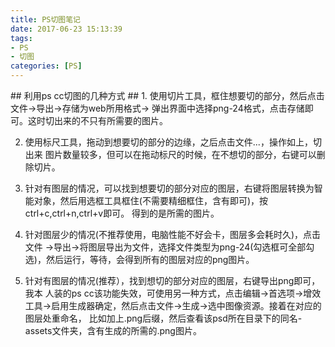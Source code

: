 ```yaml
---
title: PS切图笔记
date: 2017-06-23 15:13:39
tags:
- PS
- 切图
categories: [PS]
---
```

<p></p>
<!-- more -->
## 利用ps cc切图的几种方式 ##
1. 使用切片工具，框住想要切的部分，然后点击文件->导出->存储为web所用格式->
弹出界面中选择png-24格式，点击存储即可。这时切出来的不只有所需要的图片。

2. 使用标尺工具，拖动到想要切的部分的边缘，之后点击文件...，操作如上，切出来
图片数量较多，但可以在拖动标尺的时候，在不想切的部分，右键可以删除切片。

3. 针对有图层的情况，可以找到想要切的部分对应的图层，右键将图层转换为智能对象，然后用选框工具框住(不需要精细框住，含有即可)，按ctrl+c,ctrl+n,ctrl+v即可。 得到的是所需的图片。

4. 针对图层少的情况(不推荐使用，电脑性能不好会卡，图层多会耗时久)，点击文件
->导出->将图层导出为文件，选择文件类型为png-24(勾选框可全部勾选)，然后运行，等待，会得到所有的图层对应的png图片。

5. 针对有图层的情况(推荐），找到想切的部分对应的图层，右键导出png即可，我本
人装的ps cc该功能失效，可使用另一种方式，点击编辑->首选项->增效工具->启用生成器确定，然后点击文件->生成->选中图像资源。接着在对应的图层处重命名，
比如加上.png后缀，然后查看该psd所在目录下的同名-assets文件夹，含有生成的所需的.png图片。








